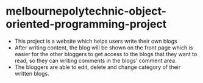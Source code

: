 # melbournepolytechnic-object-oriented-programming-project
- This project is a website which helps users write their own blogs
- After writing content, the blog will be shown on the front page which is easier for the other bloggers to get access to the blogs that they want to read, so they can writing comments in the blogs' comment area.
- The bloggers are able to edit, delete and change category of their written blogs.
